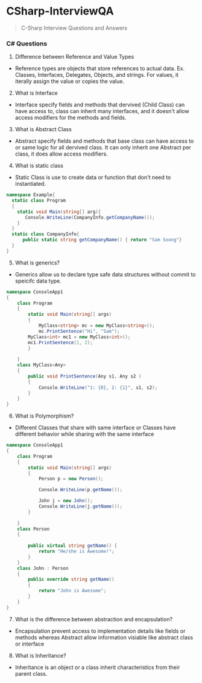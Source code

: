 # CSharp-InterviewQA
> C-Sharp Interview Questions and Answers
### C# Questions

1. Difference between Reference and Value Types
* Reference types are objects that store references to actual data. Ex. Classes, Interfaces, Delegates, Objects, and strings. For values, it iterally assign the value or copies the value.
2. What is Interface
* Interface specify fields and methods that dervived (Child Class) can have access to, class can inherit many interfaces, and it doesn't allow access modifiers for the methods and fields.
3. What is Abstract Class
* Abstract specify fields and methods that base class can have access to or same logic for all dervived class. It can only inherit one Abstract per class, it does allow access modifiers.
4. What is static class
* Static Class is use to create data or function that don't need to instantiated.
```c#
namespace Example{
  static class Program
  {
    static void Main(string[] arg){
       Console.WriteLine(CompanyInfo.getCompanyName());
    }
  }
  static class CompanyInfo{
      public static string getCompanyName() { return "Sam Soong"}
  }
}
```
5. What is generics?
* Generics allow us to declare type safe data structures without commit to speicifc data type.
```c#
namespace ConsoleApp1
{
    class Program
    {
        static void Main(string[] args)
        {
            MyClass<string> mc = new MyClass<string>();
            mc.PrintSentence("Hi", "Sam");
        MyClass<int> mc1 = new MyClass<int>();
        mc1.PrintSentence(1, 2);
        }
        
    }
    class MyClass<Any>
    {
        public void PrintSentence(Any s1, Any s2 )
        {
            Console.WriteLine("1: {0}, 2: {1}", s1, s2);
        }
    }
}
```

6. What is Polymorphism?
* Different Classes that share with same interface or Classes have different behavior while sharing with the same interface
```c#
namespace ConsoleApp1
{
    class Program
    {
        static void Main(string[] args)
        {
            Person p = new Person();

            Console.WriteLine(p.getName());

            John j = new John();
            Console.WriteLine(j.getName());
        }
        
    }
    class Person
    {
        
        public virtual string getName() {
            return "He/she is Awesome!";
        }
    }
    class John : Person
    {
        public override string getName()
        {
            return "John is Awesome";
        }
    }
}
```

7. What is the difference between abstraction and encapsulation?
* Encapsulation prevent access to implementation details like fields or methods whereas Abstract allow information visiable like abstract class or interface 

8. What is Inheritance?
* Inheritance is an object or a class inherit characteristics from their parent class.
